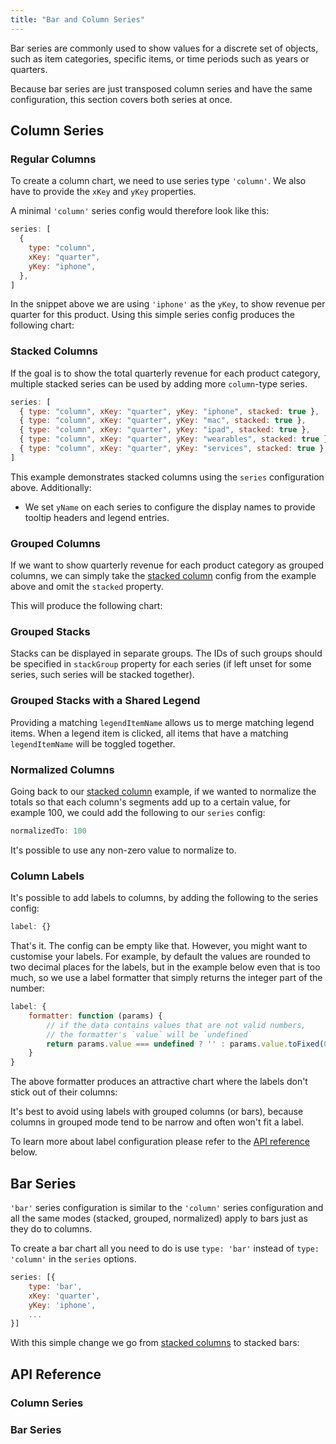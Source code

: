 ```yaml
---
title: "Bar and Column Series"
---
```


Bar series are commonly used to show values for a discrete set of objects, such as item categories, specific items, or time periods such as years or quarters.

Because bar series are just transposed column series and have the same configuration, this section covers both series at once.

## Column Series

### Regular Columns

To create a column chart, we need to use series type `'column'`. We also have to provide the `xKey` and `yKey` properties.

A minimal `'column'` series config would therefore look like this:

```js
series: [
  {
    type: "column",
    xKey: "quarter",
    yKey: "iphone",
  },
]
```

In the snippet above we are using `'iphone'` as the `yKey`, to show revenue per quarter for this product. Using this simple series config produces the following chart:

<chart-example title='Regular Column Series' name='regular-column' type='generated'></chart-example>

### Stacked Columns

If the goal is to show the total quarterly revenue for each product category, multiple stacked series can be used
by adding more `column`-type series.

```js
series: [
  { type: "column", xKey: "quarter", yKey: "iphone", stacked: true },
  { type: "column", xKey: "quarter", yKey: "mac", stacked: true },
  { type: "column", xKey: "quarter", yKey: "ipad", stacked: true },
  { type: "column", xKey: "quarter", yKey: "wearables", stacked: true },
  { type: "column", xKey: "quarter", yKey: "services", stacked: true },
]
```

This example demonstrates stacked columns using the `series` configuration above. Additionally:

- We set `yName` on each series to configure the display names to provide tooltip headers and legend entries.

<chart-example title='Stacked Column Series' name='stacked-column' type='generated'></chart-example>

### Grouped Columns

If we want to show quarterly revenue for each product category as grouped columns, we can simply take the [stacked column](#stacked-columns) config from the example above and omit the `stacked` property.

This will produce the following chart:</p>

<chart-example title='Grouped Column Series' name='grouped-column' type='generated'></chart-example>

### Grouped Stacks

Stacks can be displayed in separate groups. The IDs of such groups should be specified in `stackGroup` property for each series (if left unset for some series, such series will be stacked together).

<chart-example title='Grouped Stack Series' name='grouped-stack' type='generated'></chart-example>

### Grouped Stacks with a Shared Legend

Providing a matching `legendItemName` allows us to merge matching legend items. When a legend item is clicked, all items that have a matching `legendItemName` will be toggled together.

<chart-example title='Grouped Stacks with a Shared Legend' name='grouped-stack-shared' type='generated'></chart-example>

### Normalized Columns

Going back to our [stacked column](#stacked-columns) example, if we wanted to normalize the totals so that each column's segments add up to a certain value, for example 100, we could add the following to our `series` config:

```js
normalizedTo: 100
```

<note>
It's possible to use any non-zero value to normalize to.
</note>

<chart-example title='Normalized Column Series' name='normalized-column' type='generated'></chart-example>

### Column Labels

It's possible to add labels to columns, by adding the following to the series config:

```js
label: {}
```

That's it. The config can be empty like that. However, you might want to customise your labels. For example, by default the values are rounded to two decimal places for the labels, but in the example below even that is too much, so we use a label formatter that simply returns the integer part of the number:

```js
label: {
    formatter: function (params) {
        // if the data contains values that are not valid numbers,
        // the formatter's `value` will be `undefined`
        return params.value === undefined ? '' : params.value.toFixed(0);
    }
}
```

The above formatter produces an attractive chart where the labels don't stick out of their columns:

<chart-example title='Column Series with Labels' name='labeled-column' type='generated'></chart-example>

<note>
It's best to avoid using labels with grouped columns (or bars), because columns in grouped mode tend to be narrow and often won't fit a label.
</note>

To learn more about label configuration please refer to the [API reference](#reference-AgColumnSeriesOptions-label) below.

## Bar Series

`'bar'` series configuration is similar to the `'column'` series configuration and all the same modes (stacked, grouped, normalized) apply to bars just as they do to columns.

To create a bar chart all you need to do is use `type: 'bar'` instead of `type: 'column'` in the `series` options.

```js
series: [{
    type: 'bar',
    xKey: 'quarter',
    yKey: 'iphone',
    ...
}]
```

With this simple change we go from [stacked columns](#stacked-columns) to stacked bars:

<chart-example title='Stacked Bar Series' name='stacked-bar' type='generated'></chart-example>

## API Reference

### Column Series
<interface-documentation interfaceName='AgColumnSeriesOptions' overridesrc="charts-api/api.json" config='{ "showSnippets": false, "lookupRoot": "charts-api" }'></interface-documentation>

### Bar Series
<interface-documentation interfaceName='AgBarSeriesOptions' overridesrc="charts-api/api.json" config='{ "showSnippets": false, "lookupRoot": "charts-api" }'></interface-documentation>
